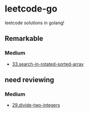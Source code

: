 # leetcode-go

leetcode solutions in golang!

## Remarkable

### Medium

- [33.search-in-rotated-sorted-array](https://leetcode.cn/problems/search-in-rotated-sorted-array/description/)

## need reviewing

### Medium

- [29.divide-two-integers](https://leetcode.cn/problems/divide-two-integers)
